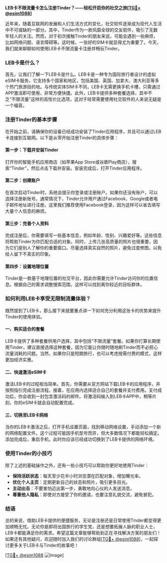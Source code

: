 **LEB卡不限流量卡怎么注册Tinder？——轻松开启你的社交之旅[[TG💪+ @esim1088](https://t.me/s/esim1088)]**

近年来，随着互联网的发展和人们生活方式的变化，社交软件逐渐成为现代人生活中不可或缺的一部分。其中，Tinder作为一款风靡全球的交友软件，吸引了无数年轻人的关注。然而，对于初次接触Tinder的朋友来说，可能会遇到一些麻烦，比如网络问题、语言障碍等。这时候，一张好的SIM卡就显得尤为重要了。今天，我们就来聊聊如何使用LEB卡不限流量卡注册并畅玩Tinder。

### LEB卡是什么？

首先，让我们了解一下LEB卡是什么。LEB卡是一种专为国际旅行者设计的虚拟eSIM卡服务，它支持多个国家和地区，包括美国、英国、加拿大、澳大利亚等多个热门旅游目的地。与传统实体SIM卡不同，LEB卡无需更换手机卡槽，只需通过APP激活即可使用，非常方便快捷。此外，LEB卡提供多种套餐选择，其中不乏“不限流量”这样的高性价比选项，这对于经常需要使用社交软件的人来说无疑是一个福音。

### 注册Tinder的基本步骤

在开始之前，请确保你的设备已经成功安装了Tinder应用程序，并且可以通过LEB卡连接到互联网。以下是从零开始注册Tinder的具体步骤：

#### 第一步：下载并安装Tinder
打开你的智能手机应用商店（如苹果App Store或谷歌Play商店），搜索“Tinder”，然后点击下载并安装。安装完成后，打开Tinder应用程序。

#### 第二步：创建账户
在首次启动Tinder时，系统会提示你登录或注册账户。如果你还没有账户，可以选择注册新账号。通常情况下，Tinder允许用户通过Facebook、Google或者电子邮件地址进行注册。这里我们推荐使用Facebook登录，因为这样可以省去填写大量个人信息的麻烦。

#### 第三步：完善个人资料
完成注册后，你需要填写一些基本信息，例如年龄、性别、兴趣爱好等。这些信息将帮助Tinder为你匹配合适的对象。同时，上传几张高质量的照片也很重要，因为它们是别人了解你的重要窗口。尽量选择真实自然的照片，避免过度修图，以免给人留下不真实的印象。

#### 第四步：设置地理位置
Tinder是一款基于地理位置的社交平台，因此你需要允许Tinder访问你的位置信息。根据自己的需求调整搜索范围，这样可以找到离你较近的目标群体。

### 如何利用LEB卡享受无限制流量体验？

既然提到了LEB卡，那么接下来就要重点讲一下如何充分利用这张卡的优势来提升Tinder的使用体验。

#### 一、购买适合的套餐
LEB卡提供了多种套餐供用户选择，其中包括“不限流量”套餐。如果你打算长期使用Tinder，建议直接选择这种套餐，因为它能让你随时随地刷Tinder而不必担心流量消耗的问题。当然，如果你只是短期旅行，也可以考虑按需付费的模式，这样更加经济实惠。

#### 二、快速激活eSIM卡
激活LEB卡的过程相当简单。首先，你需要从官方网站下载LEB卡的应用程序，并按照指引完成注册流程。接着，在应用内选择适合自己的套餐并支付费用。支付成功后，你会收到一封包含激活码的邮件。将激活码输入到LEB卡APP中，稍等片刻，你的eSIM卡就会自动配置完成。

#### 三、切换至LEB卡网络
当你的LEB卡激活之后，打开手机设置页面，找到移动网络设置，手动添加一个新的网络配置文件。这个过程可能因手机型号而异，但大多数情况下都能轻松搞定。添加完成后，重启手机，此时你应该已经成功切换到了LEB卡提供的网络环境。

### 使用Tinder的小技巧

除了上述的基础操作之外，还有一些小技巧可以帮助你更好地使用Tinder：

- **保持活跃状态**：每天至少花半小时浏览潜在匹配对象，增加曝光率。
- **优化个人主页**：定期更新自己的状态和照片，吸引更多目光。
- **主动出击**：不要害怕迈出第一步，勇敢地向心仪的人发送消息。
- **尊重他人隐私**：即使对方接受了你的邀请，也要注意礼貌交流，避免冒犯。

### 结语

总的来说，借助LEB卡提供的便捷服务，无论是注册还是日常使用Tinder都变得更加顺畅无忧。无论你是即将出国旅行的学生党，还是想要拓展人脉的职业人士，LEB卡都能满足你的需求。希望这篇文章能够帮助到正在寻找解决方案的朋友们！如果还有其他疑问，欢迎随时加入我们的讨论群组[[TG💪+ @esim1088](https://t.me/s/esim1088)]，一起探讨更多关于LEB卡与Tinder的故事吧！

[[TG💪+ @esim1088](https://t.me/s/esim1088) ![Image](https://i.postimg.cc/4NQfJmqS/Snipaste-2025-05-13-00-14-12.png)]
